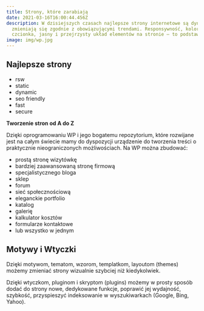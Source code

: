 ```yaml
---
title: Strony, które zarabiają
date: 2021-03-16T16:00:44.456Z
description: W dzisiejszych czasach najlepsze strony internetowe są dynamiczne i
  zmieniają się zgodnie z obowiązującymi trendami. Responsywność, kolorystyka,
  czcionka, jasny i przejrzysty układ elementów na stronie – to podstawa.
image: img/wp.jpg
---
```

## Najlepsze strony

* rsw
* static
* dynamic
* seo friendly
* fast
* secure

<!--StartFragment-->

**Tworzenie stron od A do Z**

Dzięki oprogramowaniu WP i jego bogatemu repozytorium, które rozwijane jest na całym świecie mamy do dyspozycji urządzenie do tworzenia treści o praktycznie nieograniczonych możliwościach. Na WP można zbudować:

* prostą stronę wizytówkę
* bardziej zaawansowaną stronę firmową
* specjalistycznego bloga
* sklep
* forum
* sieć społecznościową
* eleganckie portfolio
* katalog
* galerię
* kalkulator kosztów
* formularze kontaktowe
* lub wszystko w jednym

## Motywy i Wtyczki

Dzięki motywom, tematom, wzorom, templatkom, layoutom (themes) możemy zmieniać strony wizualnie szybciej niż kiedykolwiek.

Dzięki wtyczkom, pluginom i skryptom (plugins) możemy w prosty sposób dodać do strony nowe, dedykowane funkcje, poprawić jej wydajność, szybkość, przyspieszyć indeksowanie w wyszukiwarkach (Google, Bing, Yahoo).

<!--EndFragment-->